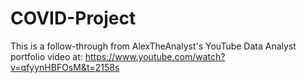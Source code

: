 # COVID-Project
This is a follow-through from AlexTheAnalyst's YouTube Data Analyst portfolio video at: https://www.youtube.com/watch?v=qfyynHBFOsM&t=2158s
